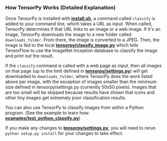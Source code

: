 ### How TensorPy Works (Detailed Explanation)

Once TensorPy is installed with **[install.sh](https://github.com/TensorPy/TensorPy/blob/master/install.sh)**, a command called ``classify`` is added to your command line, which takes a URL as input. When called, TensorPy determines if that URL links to an image or a web image. If it's an image, TensorPy downloads the image to a new folder called ``downloads_folder``. From there, the image is converted to a JPEG. Then, the image is fed to the local **[tensorpy/classify_image.py](https://github.com/TensorPy/TensorPy/blob/master/tensorpy/classify_image.py)** which tells TensorFlow to use the ImageNet Inception database to classify the image and print out the result.

If the ``classify`` command is called with a web page as input, then all images on that page (up to the limit defined in **[tensorpy/settings.py](https://github.com/TensorPy/TensorPy/blob/master/tensorpy/settings.py)**) will get downloaded to ``downloads_folder``, where TensorPy does the work listed above per image, with the exception of images smaller than the minimum size defined in tensorpy/settings.py (currently 50x50 pixels). Images that are too small will be skipped because results have shown that icons and other tiny images get extremely poor classification results.

You can also use TensorPy to classify images from within a Python program. (See the example to learn how: **[examples/test_python_classify.py](https://github.com/TensorPy/TensorPy/blob/master/examples/test_python_classify.py)**)

If you make any changes to **[tensorpy/settings.py](https://github.com/TensorPy/TensorPy/blob/master/tensorpy/settings.py)**, you will need to rerun ``python setup.py install`` for your changes to take effect.
